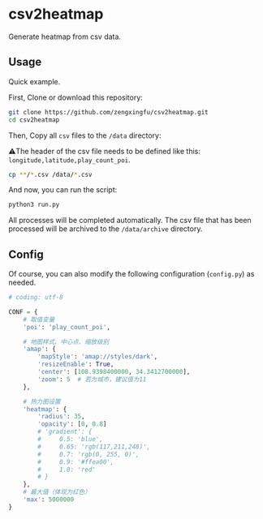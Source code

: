 # csv2heatmap

Generate heatmap from csv data.

## Usage

Quick example.

First, Clone or download this repository:

```bash
git clone https://github.com/zengxingfu/csv2heatmap.git
cd csv2heatmap
```

Then, Copy all `csv` files to the `/data` directory:

⚠️The header of the csv file needs to be defined like this: `longitude,latitude,play_count_poi`.

```bash
cp **/*.csv /data/*.csv
```

And now, you can run the script:

```bash
python3 run.py
```

All processes will be completed automatically. The csv file that has been processed will be archived to the `/data/archive` directory.

## Config

Of course, you can also modify the following configuration (`config.py`) as needed.

```python
# coding: utf-8

CONF = {
    # 取值变量
    'poi': 'play_count_poi',

    # 地图样式、中心点、缩放级别
    'amap': {
        'mapStyle': 'amap://styles/dark',
        'resizeEnable': True,
        'center': [108.9398400000, 34.3412700000],
        'zoom': 5  # 若为城市，建议值为11
    },

    # 热力图设置
    'heatmap': {
        'radius': 35,
        'opacity': [0, 0.8]
        # 'gradient': {
        #     0.5: 'blue',
        #     0.65: 'rgb(117,211,248)',
        #     0.7: 'rgb(0, 255, 0)',
        #     0.9: '#ffea00',
        #     1.0: 'red'
        # }
    },
    # 最大值（体现为红色）
    'max': 5000000
}
```
